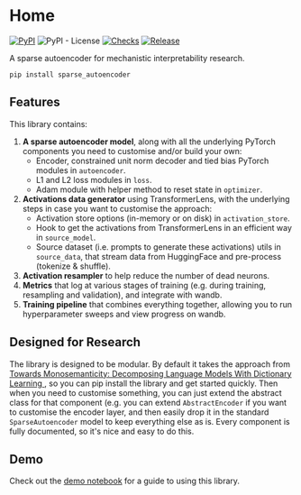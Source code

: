 # Home

[![PyPI](https://img.shields.io/pypi/v/sparse_autoencoder?color=blue)](https://pypi.org/project/transformer-lens/)
![PyPI - License](https://img.shields.io/pypi/l/sparse_autoencoder?color=blue)
[![Checks](https://github.com/alan-cooney/sparse_autoencoder/actions/workflows/checks.yml/badge.svg)](https://github.com/alan-cooney/sparse_autoencoder/actions/workflows/checks.yml)
[![Release](https://github.com/alan-cooney/sparse_autoencoder/actions/workflows/release.yml/badge.svg)](https://github.com/alan-cooney/sparse_autoencoder/actions/workflows/release.yml)

A sparse autoencoder for mechanistic interpretability research.

```shell
pip install sparse_autoencoder
```

## Features

This library contains:

   1. **A sparse autoencoder model**, along with all the underlying PyTorch components you need to
      customise and/or build your own:
      - Encoder, constrained unit norm decoder and tied bias PyTorch modules in `autoencoder`.
      - L1 and L2 loss modules in `loss`.
      - Adam module with helper method to reset state in `optimizer`.
   2. **Activations data generator** using TransformerLens, with the underlying steps in case you
      want to customise the approach:
      - Activation store options (in-memory or on disk) in `activation_store`.
      - Hook to get the activations from TransformerLens in an efficient way in `source_model`.
      - Source dataset (i.e. prompts to generate these activations) utils in `source_data`, that
        stream data from HuggingFace and pre-process (tokenize & shuffle).
   3. **Activation resampler** to help reduce the number of dead neurons.
   4. **Metrics** that log at various stages of training (e.g. during training, resampling and
      validation), and integrate with wandb.
   5. **Training pipeline** that combines everything together, allowing you to run hyperparameter
      sweeps and view progress on wandb.

## Designed for Research

The library is designed to be modular. By default it takes the approach from [Towards
Monosemanticity: Decomposing Language Models With Dictionary Learning
](https://transformer-circuits.pub/2023/monosemantic-features/index.html), so you can pip install
the library and get started quickly. Then when you need to customise something, you can just extend
the abstract class for that component (e.g. you can extend `AbstractEncoder` if you want to
customise the encoder layer, and then easily drop it in the standard `SparseAutoencoder` model to
keep everything else as is. Every component is fully documented, so it's nice and easy to do this.

## Demo

Check out the [demo notebook](demo) for a guide to using this library.
